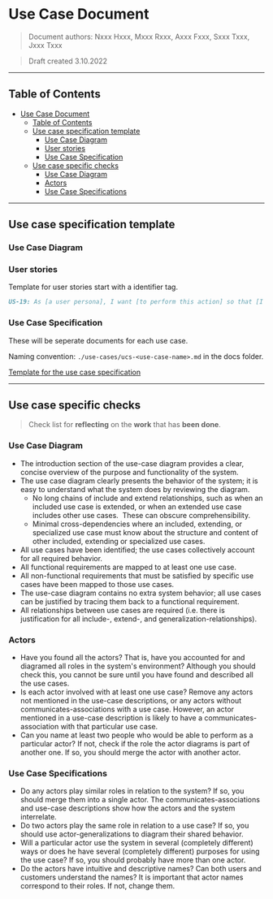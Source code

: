 # Use Case Document

> Document authors:
> Nxxx Hxxx, Mxxx Rxxx, Axxx Fxxx, Sxxx Txxx, Jxxx Txxx

> Draft created 3.10.2022


---

## Table of Contents

- [Use Case Document](#use-case-document)
  - [Table of Contents](#table-of-contents)
  - [Use case specification template](#use-case-specification-template)
    - [Use Case Diagram](#use-case-diagram)
    - [User stories](#user-stories)
    - [Use Case Specification](#use-case-specification)
  - [Use case specific checks](#use-case-specific-checks)
    - [Use Case Diagram](#use-case-diagram-1)
    - [Actors](#actors)
    - [Use Case Specifications](#use-case-specifications)

---

## Use case specification template

### Use Case Diagram

### User stories

Template for user stories start with a identifier tag.

```markdown
US-19: As [a user persona], I want [to perform this action] so that [I can accomplish this goal].
```

### Use Case Specification

These will be seperate documents for each use case.

Naming convention: `./use-cases/ucs-<use-case-name>.md` in the docs folder.

[Template for the use case specification](./use-cases/ucs-template.md)

---

## Use case specific checks

> Check list for **reflecting** on the **work** that has **been done**. 

### Use Case Diagram


- The introduction section of the use-case diagram provides a clear, concise overview of the purpose and functionality of the system.
- The use case diagram clearly presents the behavior of the system; it is easy to understand what the system does by reviewing the diagram. 
  - No long chains of include and extend relationships, such as when an included use case is extended, or when an extended use case includes other use cases.  These can obscure comprehensibility. 
  - Minimal cross-dependencies where an included, extending, or specialized use case must know about the structure and content of other included, extending or specialized use cases. 
- All use cases have been identified; the use cases collectively account for all required behavior. 
- All functional requirements are mapped to at least one use case. 
- All non-functional requirements that must be satisfied by specific use cases have been mapped to those use cases. 
- The use-case diagram contains no extra system behavior; all use cases can be justified by tracing them back to a functional requirement. 
- All relationships between use cases are required (i.e. there is justification for all include-, extend-, and generalization-relationships). 

### Actors

- Have you found all the actors? That is, have you accounted for and diagramed all roles in the system's environment? Although you should check this, you cannot be sure until you have found and described all the use cases. 
- Is each actor involved with at least one use case? Remove any actors not mentioned in the use-case descriptions, or any actors without communicates-associations with a use case. However, an actor mentioned in a use-case description is likely to have a communicates-association with that particular use case. 
- Can you name at least two people who would be able to perform as a particular actor? If not, check if the role the actor diagrams is part of another one. If so, you should merge the actor with another actor. 

### Use Case Specifications

- Do any actors play similar roles in relation to the system? If so, you should merge them into a single actor. The communicates-associations and use-case descriptions show how the actors and the system interrelate. 
- Do two actors play the same role in relation to a use case? If so, you should use actor-generalizations to diagram their shared behavior. 
- Will a particular actor use the system in several (completely different) ways or does he have several (completely different) purposes for using the use case? If so, you should probably have more than one actor.
- Do the actors have intuitive and descriptive names? Can both users and customers understand the names?  It is important that actor names correspond to their roles. If not, change them.